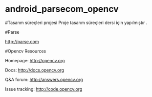 # android_parsecom_opencv

#Tasarım süreçleri projesi 
Proje tasarım süreçleri dersi için yapılmıştır .

#Parse

http://parse.com

#Opencv
Resources

Homepage: http://opencv.org

Docs: http://docs.opencv.org

Q&A forum: http://answers.opencv.org

Issue tracking: http://code.opencv.org
